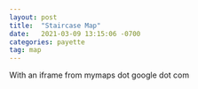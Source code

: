 ```yaml
---
layout: post
title:  "Staircase Map"
date:   2021-03-09 13:15:06 -0700
categories: payette
tag: map
---
```

 With an iframe from mymaps dot google dot com
 

